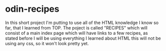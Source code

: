# odin-recipes
In this short project I'm putting to use all of the HTML knowledge I know so far, that I learned from TOP. The poject is called "RECIPES" which will consist of a main index page which will have links to a few recipes, as stated before I will be using everything I learned about HTML this will not be using any css, so it won't look pretty yet.
